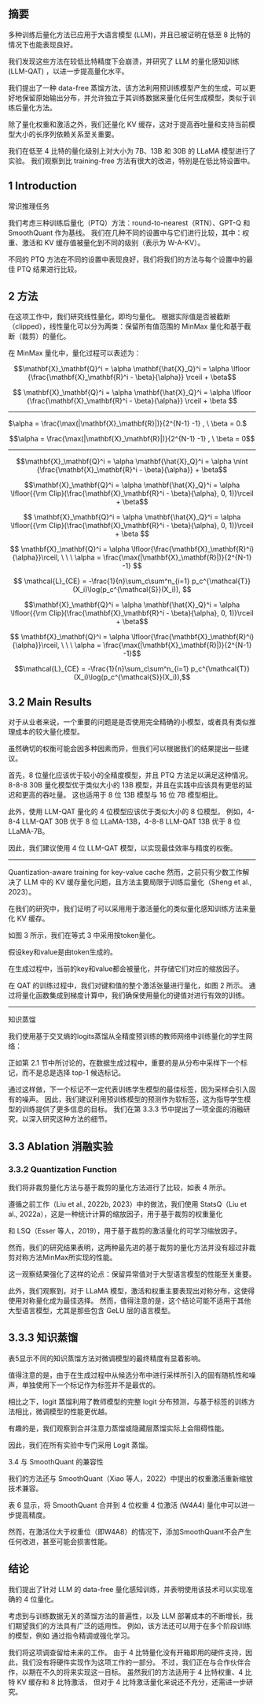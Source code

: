 
## 摘要

多种训练后量化方法已应用于大语言模型 (LLM)，并且已被证明在低至 8 比特的情况下也能表现良好。

我们发现这些方法在较低比特精度下会崩溃，并研究了 LLM 的量化感知训练(LLM-QAT) ，以进一步提高量化水平。

我们提出了一种 data-free 蒸馏方法，该方法利用预训练模型产生的生成，可以更好地保留原始输出分布，并允许独立于其训练数据来量化任何生成模型，类似于训练后量化方法。

除了量化权重和激活之外，我们还量化 KV 缓存，这对于提高吞吐量和支持当前模型大小的长序列依赖关系至关重要。

我们在低至 4 比特的量化级别上对大小为 7B、13B 和 30B 的 LLaMA 模型进行了实验。 我们观察到比 training-free 方法有很大的改进，特别是在低比特设置中。

## 1 Introduction







常识推理任务



我们考虑三种训练后量化（PTQ）方法：round-to-nearest（RTN）、GPT-Q 和 SmoothQuant 作为基线。 
我们在几种不同的设置中与它们进行比较，其中：权重、激活和 KV 缓存值被量化到不同的级别（表示为 W-A-KV）。 

不同的 PTQ 方法在不同的设置中表现良好，我们将我们的方法与每个设置中的最佳 PTQ 结果进行比较。



## 2 方法


在这项工作中，我们研究线性量化，即均匀量化。 根据实际值是否被截断（clipped），线性量化可以分为两类：保留所有值范围的 MinMax 量化和基于截断（裁剪）的量化。


在 MinMax 量化中，量化过程可以表述为：

```math
\mathbf{X}_\mathbf{Q}^i = \alpha \mathbf{\hat{X}_Q}^i = \alpha \lfloor {\frac{\mathbf{X}_\mathbf{R}^i - \beta}{\alpha}} \rceil + \beta
```

$$
\mathbf{X}_\mathbf{Q}^i = \alpha \mathbf{\hat{X}_Q}^i = \alpha \lfloor {\frac{\mathbf{X}_\mathbf{R}^i - \beta}{\alpha}} \rceil + \beta
$$


---
$\alpha = \frac{\max(|\mathbf{X}_\mathbf{R}|)}{2^{N-1} -1} , \ \beta = 0.$

```math
\alpha = \frac{\max(|\mathbf{X}_\mathbf{R}|)}{2^{N-1} -1} , \ \beta = 0
```

---



```math
\mathbf{X}_\mathbf{Q}^i = \alpha \mathbf{\hat{X}_Q}^i = \alpha \nint {\frac{\mathbf{X}_\mathbf{R}^i - \beta}{\alpha}}  + \beta
```



```math
\mathbf{X}_\mathbf{Q}^i = \alpha \mathbf{\hat{X}_Q}^i = \alpha \lfloor{{\rm Clip}(\frac{\mathbf{X}_\mathbf{R}^i - \beta}{\alpha}, 0, 1)}\rceil + \beta
```


$$
\mathbf{X}_\mathbf{Q}^i = \alpha \mathbf{\hat{X}_Q}^i = \alpha \lfloor{{\rm Clip}(\frac{\mathbf{X}_\mathbf{R}^i - \beta}{\alpha}, 0, 1)}\rceil + \beta
$$


$$
\mathbf{X}_\mathbf{Q}^i = \alpha \lfloor{\frac{\mathbf{X}_\mathbf{R}^i}{\alpha}}\rceil, \ \ \ \alpha = \frac{\max(|\mathbf{X}_\mathbf{R}|)}{2^{N-1} -1}
$$


$$
\mathcal{L}_{CE} = -\frac{1}{n}\sum_c\sum^n_{i=1} p_c^{\mathcal{T}}(X_i)\log(p_c^{\mathcal{S}}(X_i)),
$$


```math
\mathbf{X}_\mathbf{Q}^i = \alpha \mathbf{\hat{X}_Q}^i = \alpha \lfloor{{\rm Clip}(\frac{\mathbf{X}_\mathbf{R}^i - \beta}{\alpha}, 0, 1)}\rceil + \beta
```


```math

\mathbf{X}_\mathbf{Q}^i = \alpha \lfloor{\frac{\mathbf{X}_\mathbf{R}^i}{\alpha}}\rceil, \ \ \ \alpha = \frac{\max(|\mathbf{X}_\mathbf{R}|)}{2^{N-1} -1}
```

```math
\mathcal{L}_{CE} = -\frac{1}{n}\sum_c\sum^n_{i=1} p_c^{\mathcal{T}}(X_i)\log(p_c^{\mathcal{S}}(X_i)),
```

## 3.2 Main Results

对于从业者来说，一个重要的问题是是否使用完全精确的小模型，或者具有类似推理成本的较大量化模型。

虽然确切的权衡可能会因多种因素而异，但我们可以根据我们的结果提出一些建议。

首先，8 位量化应该优于较小的全精度模型，并且 PTQ 方法足以满足这种情况。 8-8-8 30B 量化模型优于类似大小的 13B 模型，并且在实践中应该具有更低的延迟和更高的吞吐量。 这也适用于 8 位 13B 模型与 16 位 7B 模型相比。

此外，使用 LLM-QAT 量化的 4 位模型应该优于类似大小的 8 位模型。 例如，4-8-4 LLM-QAT 30B 优于 8 位 LLaMA-13B，4-8-8 LLM-QAT 13B 优于 8 位 LLaMA-7B。

因此，我们建议使用 4 位 LLM-QAT 模型，以实现最佳效率与精度的权衡。



---

Quantization-aware training for key-value cache
然而，之前只有少数工作解决了 LLM 中的 KV 缓存量化问题，且方法主要局限于训练后量化（Sheng et al., 2023）。 

在我们的研究中，我们证明了可以采用用于激活量化的类似量化感知训练方法来量化 KV 缓存。 

如图 3 所示，我们在等式 3 中采用按token量化。

假设key和value是由token生成的。 

在生成过程中，当前的key和value都会被量化，并存储它们对应的缩放因子。 

在 QAT 的训练过程中，我们对键和值的整个激活张量进行量化，如图 2 所示。
通过将量化函数集成到梯度计算中，我们确保使用量化的键值对进行有效的训练。



---

知识蒸馏

我们使用基于交叉熵的logits蒸馏从全精度预训练的教师网络中训练量化的学生网络：




正如第 2.1 节中所讨论的，在数据生成过程中，重要的是从分布中采样下一个标记，而不是总是选择 top-1 候选标记。 

通过这样做，下一个标记不一定代表训练学生模型的最佳标签，因为采样会引入固有的噪声。 
因此，我们建议利用预训练模型的预测作为软标签，这为指导学生模型的训练提供了更多信息的目标。 
我们在第 3.3.3 节中提出了一项全面的消融研究，以深入研究这种方法的细节。



## 3.3 Ablation 消融实验




### 3.3.2 Quantization Function

我们将非裁剪量化方法与基于裁剪的量化方法进行了比较，如表 4 所示。

遵循之前工作（Liu et al., 2022b, 2023）中的做法，我们使用 StatsQ（Liu et al., 2022a），这是一种统计计算的缩放因子，用于基于裁剪的权重量化

和 LSQ（Esser 等人，2019），用于基于裁剪的激活量化的可学习缩放因子。

然而，我们的研究结果表明，这两种最先进的基于裁剪的量化方法并没有超过非裁剪对称方法MinMax所实现的性能。

这一观察结果强化了这样的论点：保留异常值对于大型语言模型的性能至关重要。

此外，我们观察到，对于 LLaMA 模型，激活和权重主要表现出对称分布，这使得使用对称量化成为最佳选择。 然而，值得注意的是，这个结论可能不适用于其他大型语言模型，尤其是那些包含 GeLU 层的语言模型。


## 3.3.3  知识蒸馏

表5显示不同的知识蒸馏方法对微调模型的最终精度有显着影响。

值得注意的是，由于在生成过程中从候选分布中进行采样所引入的固有随机性和噪声，单独使用下一个标记作为标签并不是最优的。

相比之下，logit 蒸馏利用了教师模型的完整 logit 分布预测，与基于标签的训练方法相比，微调模型的性能更优越。

有趣的是，我们观察到合并注意力蒸馏或隐藏层蒸馏实际上会阻碍性能。

因此，我们在所有实验中专门采用 Logit 蒸馏。


3.4 与 SmoothQuant 的兼容性

我们的方法还与 SmoothQuant（Xiao 等人，2022）中提出的权重激活重新缩放技术兼容。

表 6 显示，将 SmoothQuant 合并到 4 位权重 4 位激活 (W4A4) 量化中可以进一步提高精度。

然而，在激活位大于权重位（即W4A8）的情况下，添加SmoothQuant不会产生任何改进，甚至可能会损害性能。




## 结论

我们提出了针对 LLM 的 data-free 量化感知训练，并表明使用该技术可以实现准确的 4 位量化。

考虑到与训练数据无关的蒸馏方法的普遍性，以及 LLM 部署成本的不断增长，我们期望我们的方法具有广泛的适用性。 
例如，该方法还可以用于在多个阶段训练的模型，例如 通过指令精调或强化学习。 

我们将这项调查留给未来的工作。 由于 4 比特量化没有开箱即用的硬件支持，因此，我们没有将硬件实现作为这项工作的一部分。 
不过，我们正在与合作伙伴合作，以期在不久的将来实现这一目标。 虽然我们的方法适用于 4 比特权重、4 比特 KV 缓存和 8 比特激活，
但对于 4 比特激活量化来说还不充分，还需进一步研究。

